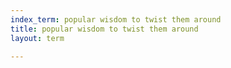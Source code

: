 ```yaml
---
index_term: popular wisdom to twist them around
title: popular wisdom to twist them around
layout: term

---
```

